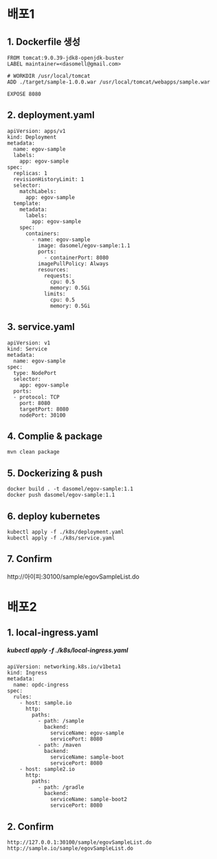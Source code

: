배포1
=
## 1. Dockerfile 생성
    FROM tomcat:9.0.39-jdk8-openjdk-buster
    LABEL maintainer=<dasomell@gmail.com>
    
    # WORKDIR /usr/local/tomcat
    ADD ./target/sample-1.0.0.war /usr/local/tomcat/webapps/sample.war
    
    EXPOSE 8080
## 2. deployment.yaml
    apiVersion: apps/v1
    kind: Deployment
    metadata:
      name: egov-sample
      labels:
        app: egov-sample
    spec:
      replicas: 1
      revisionHistoryLimit: 1
      selector:
        matchLabels:
          app: egov-sample
      template:
        metadata:
          labels:
            app: egov-sample
        spec:
          containers:
            - name: egov-sample
              image: dasomel/egov-sample:1.1
              ports:
                - containerPort: 8080
              imagePullPolicy: Always
              resources:
                requests:
                  cpu: 0.5
                  memory: 0.5Gi
                limits:
                  cpu: 0.5
                  memory: 0.5Gi
## 3. service.yaml
    apiVersion: v1
    kind: Service
    metadata:
      name: egov-sample
    spec:
      type: NodePort
      selector:
        app: egov-sample
      ports:
      - protocol: TCP
        port: 8080
        targetPort: 8080
        nodePort: 30100
## 4. Complie & package
    mvn clean package
## 5. Dockerizing & push
    docker build . -t dasomel/egov-sample:1.1
    docker push dasomel/egov-sample:1.1
## 6. deploy kubernetes
    kubectl apply -f ./k8s/deployment.yaml
    kubectl apply -f ./k8s/service.yaml
## 7. Confirm
   http://아이피:30100/sample/egovSampleList.do
   
배포2
=
## 1. local-ingress.yaml
##### kubectl apply -f ./k8s/local-ingress.yaml
    apiVersion: networking.k8s.io/v1beta1
    kind: Ingress
    metadata:
      name: opdc-ingress
    spec:
      rules:
        - host: sample.io
          http:
            paths:
              - path: /sample
                backend:
                  serviceName: egov-sample
                  servicePort: 8080
              - path: /maven
                backend:
                  serviceName: sample-boot
                  servicePort: 8080
        - host: sample2.io
          http:
            paths:
              - path: /gradle
                backend:
                  serviceName: sample-boot2
                  servicePort: 8080
## 2. Confirm
    http://127.0.0.1:30100/sample/egovSampleList.do
    http://sample.io/sample/egovSampleList.do